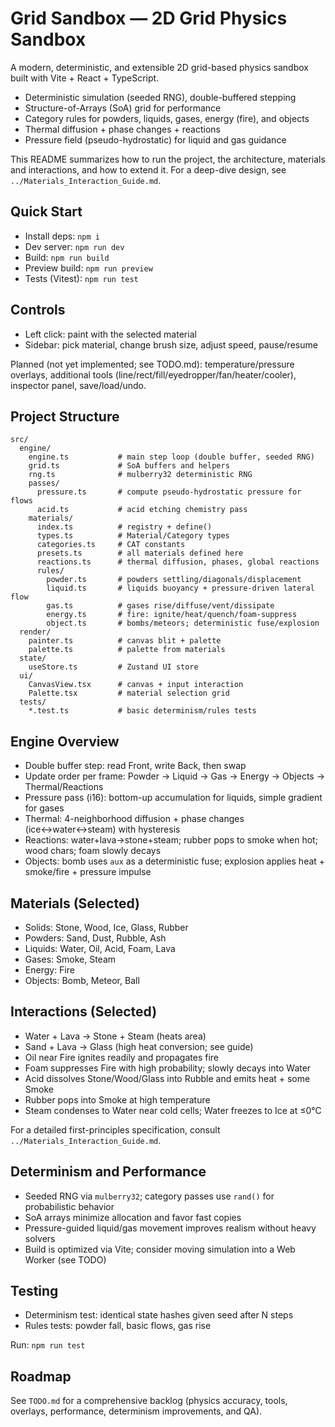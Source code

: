 # Grid Sandbox — 2D Grid Physics Sandbox

A modern, deterministic, and extensible 2D grid-based physics sandbox built with Vite + React + TypeScript.

- Deterministic simulation (seeded RNG), double-buffered stepping
- Structure-of-Arrays (SoA) grid for performance
- Category rules for powders, liquids, gases, energy (fire), and objects
- Thermal diffusion + phase changes + reactions
- Pressure field (pseudo-hydrostatic) for liquid and gas guidance

This README summarizes how to run the project, the architecture, materials and interactions, and how to extend it. For a deep-dive design, see `../Materials_Interaction_Guide.md`.

## Quick Start

- Install deps: `npm i`
- Dev server: `npm run dev`
- Build: `npm run build`
- Preview build: `npm run preview`
- Tests (Vitest): `npm run test`

## Controls

- Left click: paint with the selected material
- Sidebar: pick material, change brush size, adjust speed, pause/resume

Planned (not yet implemented; see TODO.md): temperature/pressure overlays, additional tools (line/rect/fill/eyedropper/fan/heater/cooler), inspector panel, save/load/undo.

## Project Structure

```
src/
  engine/
    engine.ts           # main step loop (double buffer, seeded RNG)
    grid.ts             # SoA buffers and helpers
    rng.ts              # mulberry32 deterministic RNG
    passes/
      pressure.ts       # compute pseudo-hydrostatic pressure for flows
      acid.ts           # acid etching chemistry pass
    materials/
      index.ts          # registry + define()
      types.ts          # Material/Category types
      categories.ts     # CAT constants
      presets.ts        # all materials defined here
      reactions.ts      # thermal diffusion, phases, global reactions
      rules/
        powder.ts       # powders settling/diagonals/displacement
        liquid.ts       # liquids buoyancy + pressure-driven lateral flow
        gas.ts          # gases rise/diffuse/vent/dissipate
        energy.ts       # fire: ignite/heat/quench/foam-suppress
        object.ts       # bombs/meteors; deterministic fuse/explosion
  render/
    painter.ts          # canvas blit + palette
    palette.ts          # palette from materials
  state/
    useStore.ts         # Zustand UI store
  ui/
    CanvasView.tsx      # canvas + input interaction
    Palette.tsx         # material selection grid
  tests/
    *.test.ts           # basic determinism/rules tests
```

## Engine Overview

- Double buffer step: read Front, write Back, then swap
- Update order per frame: Powder → Liquid → Gas → Energy → Objects → Thermal/Reactions
- Pressure pass (i16): bottom-up accumulation for liquids, simple gradient for gases
- Thermal: 4-neighborhood diffusion + phase changes (ice↔water↔steam) with hysteresis
- Reactions: water+lava→stone+steam; rubber pops to smoke when hot; wood chars; foam slowly decays
- Objects: bomb uses `aux` as a deterministic fuse; explosion applies heat + smoke/fire + pressure impulse

## Materials (Selected)

- Solids: Stone, Wood, Ice, Glass, Rubber
- Powders: Sand, Dust, Rubble, Ash
- Liquids: Water, Oil, Acid, Foam, Lava
- Gases: Smoke, Steam
- Energy: Fire
- Objects: Bomb, Meteor, Ball

## Interactions (Selected)

- Water + Lava → Stone + Steam (heats area)
- Sand + Lava → Glass (high heat conversion; see guide)
- Oil near Fire ignites readily and propagates fire
- Foam suppresses Fire with high probability; slowly decays into Water
- Acid dissolves Stone/Wood/Glass into Rubble and emits heat + some Smoke
- Rubber pops into Smoke at high temperature
- Steam condenses to Water near cold cells; Water freezes to Ice at ≤0°C

For a detailed first-principles specification, consult `../Materials_Interaction_Guide.md`.

## Determinism and Performance

- Seeded RNG via `mulberry32`; category passes use `rand()` for probabilistic behavior
- SoA arrays minimize allocation and favor fast copies
- Pressure-guided liquid/gas movement improves realism without heavy solvers
- Build is optimized via Vite; consider moving simulation into a Web Worker (see TODO)

## Testing

- Determinism test: identical state hashes given seed after N steps
- Rules tests: powder fall, basic flows, gas rise

Run: `npm run test`

## Roadmap

See `TODO.md` for a comprehensive backlog (physics accuracy, tools, overlays, performance, determinism improvements, and QA).
